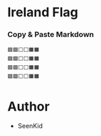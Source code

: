 ﻿# Ireland Flag

### Copy & Paste Markdown

```
🟩🟩⬜️⬜️🟧🟧
🟩🟩⬜️⬜️🟧🟧
🟩🟩⬜️⬜️🟧🟧
🟩🟩⬜️⬜️🟧🟧
```

# Author

- SeenKid
